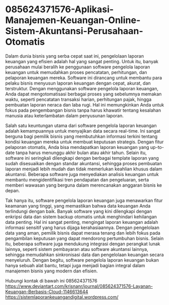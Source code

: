 # 085624371576-Aplikasi-Manajemen-Keuangan-Online-Sistem-Akuntansi-Perusahaan-Otomatis

Dalam dunia bisnis yang serba cepat saat ini, pengelolaan laporan keuangan yang efisien adalah hal yang sangat penting. Untuk itu, banyak perusahaan mulai beralih ke penggunaan software pengelola laporan keuangan untuk memudahkan proses pencatatan, perhitungan, dan pelaporan keuangan mereka. Software ini dirancang untuk membantu para pelaku bisnis menyusun laporan keuangan dengan cepat, akurat, dan terstruktur. Dengan menggunakan software pengelola laporan keuangan, Anda dapat mengotomatisasi berbagai proses yang sebelumnya memakan waktu, seperti pencatatan transaksi harian, perhitungan pajak, hingga pembuatan laporan neraca dan laba rugi. Hal ini memungkinkan Anda untuk fokus pada pengembangan bisnis tanpa harus khawatir tentang kesalahan manusia atau keterlambatan dalam penyusunan laporan.

Salah satu keuntungan utama dari software pengelola laporan keuangan adalah kemampuannya untuk menyajikan data secara real-time. Ini sangat berguna bagi pemilik bisnis yang membutuhkan informasi terkini tentang kondisi keuangan mereka untuk membuat keputusan strategis. Dengan fitur pelaporan otomatis, Anda bisa mendapatkan laporan keuangan yang up-to-date tanpa harus menunggu akhir bulan atau akhir tahun. Selain itu, software ini seringkali dilengkapi dengan berbagai template laporan yang sudah disesuaikan dengan standar akuntansi, sehingga proses pembuatan laporan menjadi lebih mudah dan tidak memerlukan keahlian khusus dalam akuntansi. Beberapa software juga menyediakan analisis keuangan untuk membantu mengidentifikasi tren pendapatan dan pengeluaran, serta memberi wawasan yang berguna dalam merencanakan anggaran bisnis ke depan.

Tak hanya itu, software pengelola laporan keuangan juga menawarkan fitur keamanan yang tinggi, yang memastikan bahwa data keuangan Anda terlindungi dengan baik. Banyak software yang kini dilengkapi dengan enkripsi data dan sistem backup otomatis untuk menghindari kehilangan data penting. Hal ini sangat penting, mengingat laporan keuangan adalah informasi sensitif yang harus dijaga kerahasiaannya. Dengan pengelolaan data yang aman, pemilik bisnis dapat merasa tenang dan lebih fokus pada pengambilan keputusan yang dapat mendorong pertumbuhan bisnis. Selain itu, beberapa software juga mendukung integrasi dengan perangkat lunak lainnya, seperti sistem pembayaran atau software akuntansi lainnya, sehingga memudahkan sinkronisasi data dan pengelolaan keuangan secara menyeluruh. Dengan begitu, software pengelola laporan keuangan bukan hanya sebuah alat bantu, tetapi juga menjadi bagian integral dalam manajemen bisnis yang modern dan efisien.

Hubungi kontak di bawah ini
085624371576
https://www.deviantart.com/krisnanr/journal/085624371576-Layanan-Keuangan-Berbasis-Cloud-1146613644
https://sistemlaporankeuangandigital.wordpress.com/
